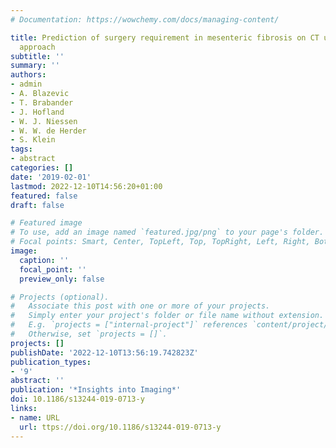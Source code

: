 ```yaml
---
# Documentation: https://wowchemy.com/docs/managing-content/

title: Prediction of surgery requirement in mesenteric fibrosis on CT using a radiomics
  approach
subtitle: ''
summary: ''
authors:
- admin
- A. Blazevic
- T. Brabander
- J. Hofland
- W. J. Niessen
- W. W. de Herder
- S. Klein
tags:
- abstract
categories: []
date: '2019-02-01'
lastmod: 2022-12-10T14:56:20+01:00
featured: false
draft: false

# Featured image
# To use, add an image named `featured.jpg/png` to your page's folder.
# Focal points: Smart, Center, TopLeft, Top, TopRight, Left, Right, BottomLeft, Bottom, BottomRight.
image:
  caption: ''
  focal_point: ''
  preview_only: false

# Projects (optional).
#   Associate this post with one or more of your projects.
#   Simply enter your project's folder or file name without extension.
#   E.g. `projects = ["internal-project"]` references `content/project/deep-learning/index.md`.
#   Otherwise, set `projects = []`.
projects: []
publishDate: '2022-12-10T13:56:19.742823Z'
publication_types:
- '9'
abstract: ''
publication: '*Insights into Imaging*'
doi: 10.1186/s13244-019-0713-y
links:
- name: URL
  url: ttps://doi.org/10.1186/s13244-019-0713-y
---
```

